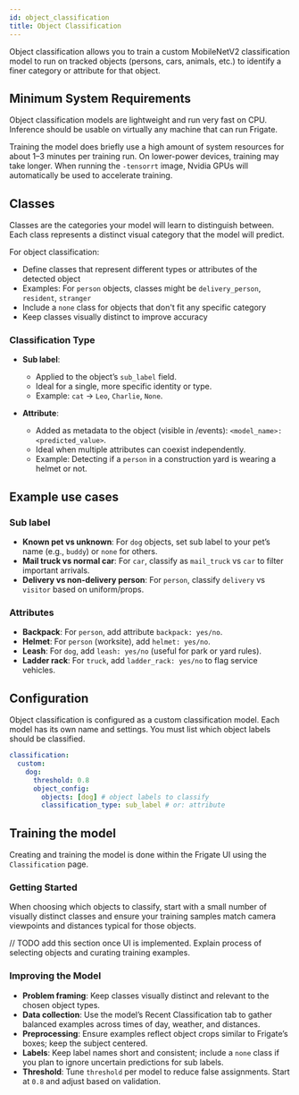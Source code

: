 ```yaml
---
id: object_classification
title: Object Classification
---
```


Object classification allows you to train a custom MobileNetV2 classification model to run on tracked objects (persons, cars, animals, etc.) to identify a finer category or attribute for that object.

## Minimum System Requirements

Object classification models are lightweight and run very fast on CPU. Inference should be usable on virtually any machine that can run Frigate.

Training the model does briefly use a high amount of system resources for about 1–3 minutes per training run. On lower-power devices, training may take longer.
When running the `-tensorrt` image, Nvidia GPUs will automatically be used to accelerate training.

## Classes

Classes are the categories your model will learn to distinguish between. Each class represents a distinct visual category that the model will predict.

For object classification:

- Define classes that represent different types or attributes of the detected object
- Examples: For `person` objects, classes might be `delivery_person`, `resident`, `stranger`
- Include a `none` class for objects that don't fit any specific category
- Keep classes visually distinct to improve accuracy

### Classification Type

- **Sub label**:

  - Applied to the object’s `sub_label` field.
  - Ideal for a single, more specific identity or type.
  - Example: `cat` → `Leo`, `Charlie`, `None`.

- **Attribute**:
  - Added as metadata to the object (visible in /events): `<model_name>: <predicted_value>`.
  - Ideal when multiple attributes can coexist independently.
  - Example: Detecting if a `person` in a construction yard is wearing a helmet or not.

## Example use cases

### Sub label

- **Known pet vs unknown**: For `dog` objects, set sub label to your pet’s name (e.g., `buddy`) or `none` for others.
- **Mail truck vs normal car**: For `car`, classify as `mail_truck` vs `car` to filter important arrivals.
- **Delivery vs non-delivery person**: For `person`, classify `delivery` vs `visitor` based on uniform/props.

### Attributes

- **Backpack**: For `person`, add attribute `backpack: yes/no`.
- **Helmet**: For `person` (worksite), add `helmet: yes/no`.
- **Leash**: For `dog`, add `leash: yes/no` (useful for park or yard rules).
- **Ladder rack**: For `truck`, add `ladder_rack: yes/no` to flag service vehicles.

## Configuration

Object classification is configured as a custom classification model. Each model has its own name and settings. You must list which object labels should be classified.

```yaml
classification:
  custom:
    dog:
      threshold: 0.8
      object_config:
        objects: [dog] # object labels to classify
        classification_type: sub_label # or: attribute
```

## Training the model

Creating and training the model is done within the Frigate UI using the `Classification` page.

### Getting Started

When choosing which objects to classify, start with a small number of visually distinct classes and ensure your training samples match camera viewpoints and distances typical for those objects.

// TODO add this section once UI is implemented. Explain process of selecting objects and curating training examples.

### Improving the Model

- **Problem framing**: Keep classes visually distinct and relevant to the chosen object types.
- **Data collection**: Use the model’s Recent Classification tab to gather balanced examples across times of day, weather, and distances.
- **Preprocessing**: Ensure examples reflect object crops similar to Frigate’s boxes; keep the subject centered.
- **Labels**: Keep label names short and consistent; include a `none` class if you plan to ignore uncertain predictions for sub labels.
- **Threshold**: Tune `threshold` per model to reduce false assignments. Start at `0.8` and adjust based on validation.
